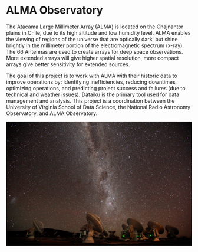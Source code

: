 # ALMA Observatory

The Atacama Large Millimeter Array (ALMA) is located on the Chajnantor plains in Chile, due to its high altitude and low humidity level. ALMA enables the viewing of regions of the universe that are optically dark, but shine brightly in the millimeter portion of the electromagnetic spectrum (x-ray). The 66 Antennas are used to create arrays for deep space observations. More extended arrays will give higher spatial resolution, more compact arrays give better sensitivity for extended sources.

The goal of this project is to work with ALMA with their historic data to improve operations by: identifying inefficiencies, reducing downtimes, optimizing operations, and predicting project success and failures (due to technical and weather issues). Dataiku is the primary tool used for data management and analysis. This project is a coordination between the University of Virginia School of Data Science, the National Radio Astronomy Observatory, and ALMA Observatory. 
 


![img](https://github.com/HaleyEgan/ALMA_Observatory/blob/main/visualizations/gallery-images-largeAOSMW_Padilla_large.jpg)
